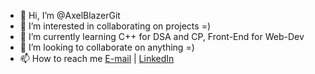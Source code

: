- 👋 Hi, I’m @AxelBlazerGit
- 👀 I’m interested in collaborating on projects =)
- 🌱 I’m currently learning C++ for DSA and CP, Front-End for Web-Dev
- 💞️ I’m looking to collaborate on anything =)
- 📫 How to reach me [E-mail](mailto:jaylalsjc@gmail.com) | [LinkedIn](https://www.linkedin.com/in/jay-kumar-lal)

<!---
AxelBlazerGit/AxelBlazerGit is a ✨ special ✨ repository because its `README.md` (this file) appears on your GitHub profile.
You can click the Preview link to take a look at your changes.
--->


